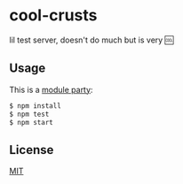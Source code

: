 # cool-crusts
lil test server, doesn't do much but is very :cool:

## Usage
This is a [module party](http://module.party/):
```sh
$ npm install
$ npm test
$ npm start
```

## License
[MIT](https://tldrlegal.com/license/mit-license)
